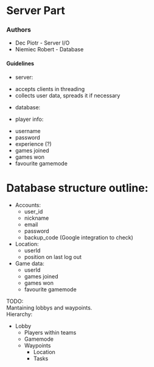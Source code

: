 # Server Part

### Authors
- Dec Piotr - Server I/O
- Niemiec Robert - Database

#### Guidelines
* server:
 - accepts clients in threading
 - collects user data, spreads it if necessary
 
* database:
 - player info:
  * username
  * password
  * experience (?)
  * games joined
  * games won
  * favourite gamemode
 
# Database structure outline:
- Accounts:
	* user_id
	* nickname
	* email
	* password
	* backup_code
	(Google integration to check)
- Location:
	* userId
	* position on last log out
- Game data:
	* userId
	* games joined
	* games won
	* favourite gamemode

TODO:\
Mantaining lobbys and waypoints.\
Hierarchy:
- Lobby
    * Players within teams
    * Gamemode
    * Waypoints
        - Location
        - Tasks